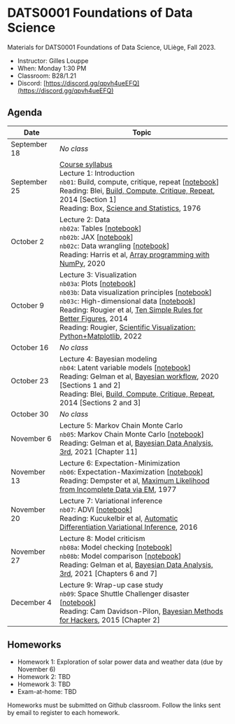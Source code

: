 # DATS0001 Foundations of Data Science

Materials for DATS0001 Foundations of Data Science, ULiège, Fall 2023.

- Instructor: Gilles Louppe
- When: Monday 1:30 PM
- Classroom: B28/1.21
- Discord: [https://discord.gg/qpvh4ueEFQ](https://discord.gg/qpvh4ueEFQ)

## Agenda

| Date | Topic |
| --- | --- |
| September 18 | _No class_ |
| September 25 | [Course syllabus](https://glouppe.github.io/dats0001-foundations-of-data-science/?p=course-syllabus.md)<br> Lecture 1: Introduction<br>`nb01`: Build, compute, critique, repeat [[notebook](./nb01-box-loop.ipynb)]<br>Reading: Blei, [Build, Compute, Critique, Repeat](http://www.cs.columbia.edu/~blei/fogm/2020F/readings/Blei2014.pdf), 2014 [Section 1]<br>Reading: Box, [Science and Statistics](https://www.jstor.org/stable/2286841), 1976|
| October 2 | Lecture 2: Data<br>`nb02a`: Tables [[notebook](./nb02a-tables.ipynb)]<br>`nb02b`: JAX [[notebook](./nb02b-jax.ipynb)]<br>`nb02c`: Data wrangling [[notebook](./nb02c-data-wrangling.ipynb)]<br>Reading: Harris et al, [Array programming with NumPy](https://www.nature.com/articles/s41586-020-2649-2), 2020 |
| October 9 | Lecture 3: Visualization <br>`nb03a`: Plots [[notebook](./nb03a-plots.ipynb)]<br>`nb03b`: Data visualization principles [[notebook](./nb03b-visualization.ipynb)]<br>`nb03c`: High-dimensional data [[notebook](./nb03c-high-dimensional-data.ipynb)]<br>Reading: Rougier et al, [Ten Simple Rules for Better Figures](https://journals.plos.org/ploscompbiol/article/file?id=10.1371/journal.pcbi.1003833&type=printable), 2014<br>Reading: Rougier, [Scientific Visualization: Python+Matplotlib](https://github.com/rougier/scientific-visualization-book), 2022 |
| October 16 | _No class_ |
| October 23 | Lecture 4: Bayesian modeling <br>`nb04`: Latent variable models [[notebook](./nb04-latent-variable-models.ipynb)]<br>Reading: Gelman et al, [Bayesian workflow](https://arxiv.org/abs/2011.01808), 2020 [Sections 1 and 2]<br>Reading: Blei, [Build, Compute, Critique, Repeat](http://www.cs.columbia.edu/~blei/fogm/2020F/readings/Blei2014.pdf), 2014 [Sections 2 and 3] |
| October 30 | _No class_ |
| November 6 | Lecture 5: Markov Chain Monte Carlo<br>`nb05`: Markov Chain Monte Carlo [[notebook](./nb05-mcmc.ipynb)]<br>Reading: Gelman et al, [Bayesian Data Analysis, 3rd](http://www.stat.columbia.edu/~gelman/book/BDA3.pdf), 2021 [Chapter 11] |
| November 13 | Lecture 6: Expectation-Minimization <br>`nb06`: Expectation-Maximization [[notebook](./nb06-em.ipynb)]<br>Reading: Dempster et al, [Maximum Likelihood from Incomplete Data via EM](https://www.jstor.org/stable/2984875), 1977  |
| November 20 | Lecture 7: Variational inference <br>`nb07`: ADVI [[notebook](./nb07-advi.ipynb)]<br>Reading: Kucukelbir et al, [Automatic Differentiation Variational Inference](https://arxiv.org/abs/1603.00788), 2016 |
| November 27 | Lecture 8: Model criticism<br>`nb08a`: Model checking [[notebook](./nb08a-model-checking.ipynb)]<br>`nb08b`: Model comparison [[notebook](./nb08b-model-comparison.ipynb)]<br>Reading: Gelman et al, [Bayesian Data Analysis, 3rd](http://www.stat.columbia.edu/~gelman/book/BDA3.pdf), 2021 [Chapters 6 and 7] |
| December 4 | Lecture 9: Wrap-up case study<br>`nb09`: Space Shuttle Challenger disaster [[notebook](./nb09-space-shuttle-disaster.ipynb)]<br>Reading: Cam Davidson-Pilon, [Bayesian Methods for Hackers](https://camdavidsonpilon.github.io/Probabilistic-Programming-and-Bayesian-Methods-for-Hackers/#contents), 2015 [Chapter 2] |

## Homeworks

- Homework 1: Exploration of solar power data and weather data (due by November 6)
- Homework 2: TBD
- Homework 3: TBD
- Exam-at-home: TBD

Homeworks must be submitted on Github classroom. Follow the links sent by email to register to each homework.
